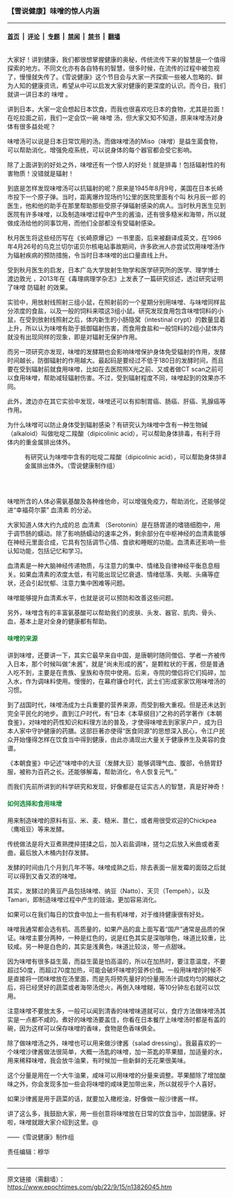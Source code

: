 ### 【雪说健康】味噌的惊人内涵

---

#### [首页](../../../..?n13826045) &nbsp;|&nbsp; [评论](../../../../../epoch-comment?n13826045) &nbsp;|&nbsp; [专题](../../../../../epoch-special?n13826045) &nbsp;|&nbsp; [禁闻](../../../../../epoch-news?n13826045) &nbsp;|&nbsp; [禁书](../../../../../books?n13826045) &nbsp;|&nbsp; [翻墙](https://github.com/gfw-breaker/nogfw/blob/master/README.md?n13826045)


<div class="column" id="artbody" itemprop="articleBody">
 <!-- article content begin -->
 <p>
  大家好！讲到健康，我们都很想掌握健康的奥秘，传统流传下来的智慧是一个值得探索的地方。不同文化亦有各自特有的智慧，很多时候，在流传的过程中被忽视了，慢慢就失传了。《雪说健康》这个节目会与大家一齐探索一些被人忽略的、鲜为人知的健康资讯，希望从中可以启发大家对健康的更深度的认识。而今日，我们就讲一讲日本的
  <ok href="https://www.epochtimes.com/gb/tag/%E5%91%B3%E5%99%8C.html">
   味噌
  </ok>
  。
 </p>
 <p>
  讲到日本，大家一定会想起日本饮食，而我也很喜欢吃日本的食物，尤其是拉面！在吃拉面之前，我们一定会饮一碗
  <ok href="https://www.epochtimes.com/gb/tag/%E5%91%B3%E5%99%8C.html">
   味噌
  </ok>
  汤，但大家又知不知道，原来味噌汤对身体有很多益处呢？
 </p>
 <p>
  味噌汤可以说是日本日常饮用的汤。而做味噌汤的Miso（味噌）是益生菌食物，可以帮助消化，增强免疫系统，可以说身体的每个器官都会受它影响。
 </p>
 <p>
  除了上面讲到的好处之外，味噌还有一个惊人的好处！就是排毒！包括辐射性的有害物质！没错就是辐射！
 </p>
 <p>
  到底是怎样发现味噌汤可以抗辐射的呢？原来是1945年8月9号，美国在日本长崎市投下一个原子弹。当时，距离爆炸现场约1公里的医院里面有个叫
  <ok href="https://www.epochtimes.com/gb/tag/%E7%A7%8B%E6%9C%88%E8%BE%B0%E4%B8%80%E9%83%8E.html">
   秋月辰一郎
  </ok>
  的医生，他和他的助手在那里帮助那些受原子弹辐射感染的病人。当时秋月医生见到医院有许多味噌，以及制造味噌过程中产生的酱油，还有很多糙米和海带，所以就做成汤给他的同事饮用，而他们全部都没有受辐射感染。
 </p>
 <p>
  秋月医生将这些经历写在《长崎原爆记》一书里面，后来被翻译成英文，在1986年4月26号的乌克兰切尔诺贝尔核电站事故期间，许多欧洲人亦尝试饮用味噌汤作为辐射疾病的预防措施，令当时日本味噌的出口量直线上升。
 </p>
 <p>
  受到秋月医生的启发，日本广岛大学放射生物学和医学研究所的医学、理学博士
  <ok href="https://www.epochtimes.com/gb/tag/%E6%B8%A1%E8%BE%B9%E6%95%A6%E5%85%89.html">
   渡边敦光
  </ok>
  ，2013年在《毒理病理学杂志》上发表了一篇研究综述，透过研究证明了味噌
  <ok href="https://www.epochtimes.com/gb/tag/%E9%98%B2%E8%BE%90%E5%B0%84.html">
   防辐射
  </ok>
  的效果。
 </p>
 <p>
  实验中，用放射线照射三组小鼠，在照射前的一个星期分别用味噌、与味噌同样盐分浓度的食盐，以及一般的饲料来喂这3组小鼠。研究发现食用包含味噌饲料的小鼠，在受到放射线照射之后，体内新生的小肠隐窝（intestinal crypt）的数量显着上升，所以认为味噌有助于抵御辐射伤害，而食用食盐和一般饲料的2组小鼠体内就没有出现同样的现象，即是对辐射无保护作用。
 </p>
 <p>
  而另一项研究亦发现，味噌的发酵期也会影响味噌保护身体免受辐射的作用，发酵时间越长，防御辐射的作用越大。最起码是要经过不低于180日的发酵时间，而且要在受到辐射前就食用味噌，比如在去医院照X光之前、又或者做CT scan之前可以食用味噌，帮助减轻辐射伤害。不过，受到辐射程度不同，味噌起到的效果亦不同。
 </p>
 <p>
  此外，渡边亦在其它实验中发现，味噌还可以有抑制胃癌、肠癌、肝癌、乳腺癌等作用。
 </p>
 <p>
  为什么味噌可以防止身体受到辐射感染？有研究认为味噌中含有一种生物碱（alkaloid）叫做吡啶二羧酸（dipicolinic acid），可以帮助身体排毒，有利于将体内的重金属排出体外。
 </p>
 <figure aria-describedby="caption-attachment-13826047" class="wp-caption alignnone" id="attachment_13826047" style="width: 600px">
  <ok href="https://i.epochtimes.com/assets/uploads/2022/09/id13826047-949f177b6733da215da842950e924945.jpg" target="_blank">
   <img alt="" class="size-large wp-image-13826047" src="https://i.epochtimes.com/assets/uploads/2022/09/id13826047-949f177b6733da215da842950e924945-600x400.jpg"/>
  </ok>
  <br/><figcaption class="wp-caption-text" id="caption-attachment-13826047">
   有研究认为味噌中含有的吡啶二羧酸（dipicolinic acid），可以帮助身体排毒，有利于将体内的重金属排出体外。（雪说健康制作组）
  </figcaption><br/>
 </figure><br/>
 <p>
  味噌所含的人体必需氨基酸及各种维他命，可以增强免疫力，帮助消化，还能够促进“幸福荷尔蒙”
  <ok href="https://www.epochtimes.com/gb/tag/%E8%A1%80%E6%B8%85%E7%B4%A0.html">
   血清素
  </ok>
  的分泌。
 </p>
 <p>
  大家知道人体大约九成的总
  <ok href="https://www.epochtimes.com/gb/tag/%E8%A1%80%E6%B8%85%E7%B4%A0.html">
   血清素
  </ok>
  （Serotonin）是在肠胃道的嗜铬细胞中，用于调节肠的蠕动。除了影响肠蠕动的速率之外，剩余部分在中枢神经的血清素能够在神经元里面合成，它具有包括调节心情、食欲和睡眠的功能。血清素还影响一些认知功能，包括记忆和学习。
 </p>
 <p>
  血清素是一种大脑神经传递物质，与注意力的集中、情绪及自律神经平衡息息相关。如果血清素的浓度太低，有可能出现记忆衰退、情绪低落、失眠、头痛等症状，还会引起忧郁、注意力集中困难等问题。
 </p>
 <p>
  味噌能够提升血清素水平，也就是说可以预防和改善这些问题。
 </p>
 <p>
  另外，味噌含有的丰富氨基酸可以帮助我们的皮肤、头发、器官、肌肉、骨头、血，基本上是对全身的健康都有帮助。
 </p>
 <h4>
  <span style="color: #188638;">
   味噌的来源
  </span>
 </h4>
 <p>
  讲到味噌，还要讲一下，其实它最早来自中国，是唐朝时随同僧侣、学者一齐被传入日本，那个时候叫做“未酱”，就是“尚未形成的酱”，是颗粒状的干酱，但是普通人吃不到，主要是在贵族、皇族和寺院中使用。后来，寺院的僧侣将它们捣碎，加入水，作为调味料使用。慢慢的，在幕府镰仓时代，武士们形成家家饮用味噌汤的习惯。
 </p>
 <p>
  到了战国时代，味噌汤成为士兵重要的营养来源，而受到极大重视。但是还未达到完全平民化的地步。直到江户时代，有“日本《本草纲目》”之称的药学著作《本朝食鉴》，对味噌的药性知识和料理方法的普及，才使得味噌去到家家户户，成为日本人家中守护健康的药膳。这部巨著亦使得“医食同源”的思想深入民心，令江户民众开始懂得怎样在饮食当中得到健康，由此亦涌现出大量关于健康养生及美容的食谱。
 </p>
 <p>
  《本朝食鉴》中记述“味噌中的大豆（发酵大豆）能够调理气血、腹部，令肠胃舒服，被称为百药之长。还能够解毒，帮助消化，令人恢复元气。”
 </p>
 <p>
  而我们先前所讲到的科学研究和发现，好像都是在证实古人的智慧，真是好神奇！
 </p>
 <h4>
  <span style="color: #188638;">
   如何选择和食用味增
  </span>
 </h4>
 <p>
  用来制造味噌的原料有豆、米、麦、糙米、薏仁，或者用很受欢迎的Chickpea（鹰咀豆）等来发酵。
 </p>
 <p>
  传统做法是将大豆煮熟搅捽搓揉之后，加入岩盐调味，搓匀之后放入米曲或者麦曲，最后放入木桶内封存发酵。
 </p>
 <p>
  发酵的时间由几个月到几年不等。味噌成熟之后，除去表面一层发霉的面豉之后就可以得到又香又浓的味噌。
 </p>
 <p>
  其实，发酵过的黄豆产品包括味噌、纳豆（Natto）、天贝（Tempeh），以及Tamari，即制造味噌过程中产生的豉油，更加容易消化。
 </p>
 <p>
  如果可以在我们每日的饮食中加上一些有机味噌，对于维持健康很有好处。
 </p>
 <p>
  味噌我通常都会选有机、高质量的，如果产品的盒上面写着“国产”通常是品质的保证。味噌主要分两种，一种是红色的，说是红色其实是深咖啡色，味道比较重，比较咸。另一种是白色的，其实是浅黄色，味道比较淡，带一点甜味。
 </p>
 <p>
  因为味噌有很多益生菌，而益生菌是怕高温的，所以在加热时，要注意温度，不要超过50度，而超过70度加热，可能会破坏味噌的营养价值。一般用味噌的时候不是直接将一团味噌放在汤里面，而是先将预先量好的份量用汤汁调成均匀的糊状之后，将已经煲好的蔬菜或者海带汤熄火，再倒入味噌糊，等10分钟左右就可以饮用。
 </p>
 <p>
  注意味噌不要放太多，一般可以闻到清香的味噌味道就可以，食疗方法做味噌汤其实是一点都不咸的。煮好的味噌汤要盖住，你看在日本餐厅上味噌汤时都是有盖的碗，因为这样可以保存味噌的香味，食物是色香味俱全。
 </p>
 <p>
  除了做味噌汤之外，味噌也可以用来做沙律酱（salad dressing）。我最喜欢的一个味噌沙律酱做法很简单，大概一汤匙的味噌，加一茶匙的苹果醋，加适量的水，用来稀释味噌，我会放牛油果，有时候加一些新鲜的无花果很美味。
 </p>
 <p>
  这个分量是用在一个大牛油果，咸味可以用味噌的分量来调整。苹果醋除了增加酸味之外，你会发现多加一些会将味噌的咸味更加带出来，所以就视乎个人喜好。
 </p>
 <p>
  如果沙律酱是用于蔬菜的话，就要加入橄榄油，好像做一般沙律酱一样。
 </p>
 <p>
  讲了这么多，我鼓励大家，用一些创意将味噌放在日常的饮食当中，加固健康。好啦，味噌就跟大家介绍到这里。@
 </p>
 <p>
  ——《雪说健康》制作组
 </p>
 <p>
  责任编辑：穆华
 </p>
 <!-- article content end -->
</div>


---

原文链接（需翻墙）：https://www.epochtimes.com/gb/22/9/15/n13826045.htm